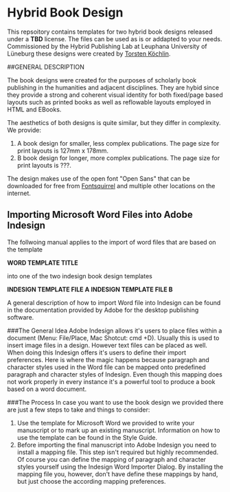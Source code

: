 # Hybrid Book Design

This repsoitory contains templates for two hybrid book designs released under a **TBD** license. The files can be used as is or addapted to your needs. Commissioned by the Hybrid Publishing Lab at Leuphana University of Lüneburg these designs were created by [Torsten Köchlin](http://www.torstenkoechlin.de/).

##GENERAL DESCRIPTION

The book designs were created for the purposes of scholarly book publishing in the humanities and adjacent disciplines. They are hybid since they provide a strong and coherent visual identity for both fixed/page based layouts such as printed books as well as reflowable layouts employed in HTML and EBooks.

The aesthetics of both designs is quite similar, but they differ in complexity. We provide: 

1. A book design for smaller, less complex publications. The page size for print layouts is 127mm x 178mm.
2. B book design for longer, more complex publications. The page size for print layouts is ???.

The design makes use of the open font "Open Sans" that can be downloaded for free from [Fontsquirrel](http://www.fontsquirrel.com/fonts/open-sans) and multiple other locations on the internet.



## Importing Microsoft Word Files into Adobe Indesign 
The follwoing manual applies to the import of word files that are based on the template

**WORD TEMPLATE TITLE**

into one of the two indesign book design templates

**INDESIGN TEMPLATE FILE A**
**INDESIGN TEMPLATE FILE B**
  
A general description of how to import Word file into Indesign can be found in the documentation provided by Adobe for the desktop publishing software.

###The General Idea
Adobe Indesign allows it's users to place files within a document (Menu: File/Place, Mac Shotcut: cmd +D). Usually this is used to insert  image files in a design. However text files can be placed as well. When doing this Indesign offers it's users to define their import preferences. Here is where the magic happens because paragraph and character styles used in the Word file can be mapped onto predefined paragraph and character styles of Indesign. Even though this mapping does not work properly in every instance it's a powerful tool to produce a book based on a word document. 

###The Process
In case you want to use the book design we provided there are just a few steps to take and things to consider:

1. Use the template for Microsoft Word we provided to write your manuscript or to mark up an existing manuscript. Information on how to use the template can be found in the Style Guide.
2. Before importing the final manuscript into Adobe Indesign you need to install a mapping file. This step isn't required but highly recommended. Of course you can define the mapping of paragraph and character styles yourself using the Indesign Word Importer Dialog. By installing the mapping file you, however, don't have define these mappings by hand, but just choose the according mapping preferences.


